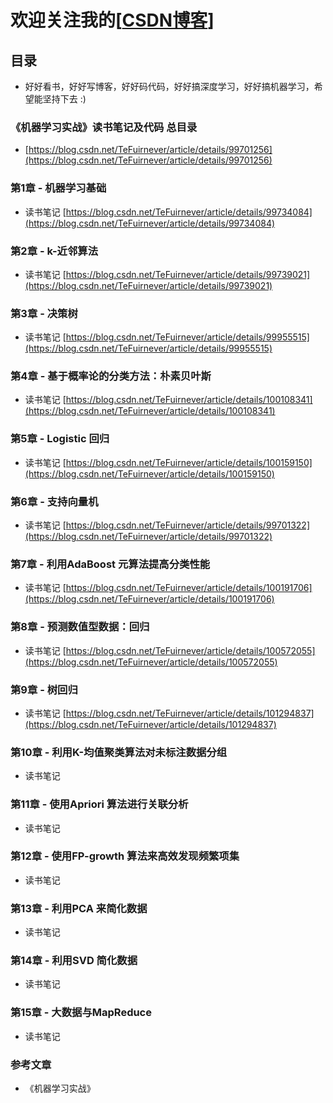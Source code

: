 # 欢迎关注我的[[CSDN博客](https://blog.csdn.net/tefuirnever)]

## 目录

- 好好看书，好好写博客，好好码代码，好好搞深度学习，好好搞机器学习，希望能坚持下去 :)

### 《机器学习实战》读书笔记及代码 总目录

- [https://blog.csdn.net/TeFuirnever/article/details/99701256](https://blog.csdn.net/TeFuirnever/article/details/99701256)

### 第1章 - 机器学习基础

- 读书笔记 [https://blog.csdn.net/TeFuirnever/article/details/99734084](https://blog.csdn.net/TeFuirnever/article/details/99734084)

### 第2章 - k-近邻算法

- 读书笔记 [https://blog.csdn.net/TeFuirnever/article/details/99739021](https://blog.csdn.net/TeFuirnever/article/details/99739021)

### 第3章 - 决策树

- 读书笔记  [https://blog.csdn.net/TeFuirnever/article/details/99955515](https://blog.csdn.net/TeFuirnever/article/details/99955515)

### 第4章 - 基于概率论的分类方法：朴素贝叶斯

- 读书笔记 [https://blog.csdn.net/TeFuirnever/article/details/100108341](https://blog.csdn.net/TeFuirnever/article/details/100108341)

### 第5章 - Logistic 回归

- 读书笔记 [https://blog.csdn.net/TeFuirnever/article/details/100159150](https://blog.csdn.net/TeFuirnever/article/details/100159150)

### 第6章 - 支持向量机

- 读书笔记 [https://blog.csdn.net/TeFuirnever/article/details/99701322](https://blog.csdn.net/TeFuirnever/article/details/99701322)

### 第7章 - 利用AdaBoost 元算法提高分类性能

- 读书笔记 [https://blog.csdn.net/TeFuirnever/article/details/100191706](https://blog.csdn.net/TeFuirnever/article/details/100191706)

### 第8章 - 预测数值型数据：回归

- 读书笔记 [https://blog.csdn.net/TeFuirnever/article/details/100572055](https://blog.csdn.net/TeFuirnever/article/details/100572055)

### 第9章 - 树回归

- 读书笔记 [https://blog.csdn.net/TeFuirnever/article/details/101294837](https://blog.csdn.net/TeFuirnever/article/details/101294837)

### 第10章 - 利用K-均值聚类算法对未标注数据分组

- 读书笔记

### 第11章 - 使用Apriori 算法进行关联分析

- 读书笔记

### 第12章 - 使用FP-growth 算法来高效发现频繁项集

- 读书笔记

### 第13章 - 利用PCA 来简化数据

- 读书笔记

### 第14章 - 利用SVD 简化数据

- 读书笔记

### 第15章 - 大数据与MapReduce

- 读书笔记

### 参考文章
- 《机器学习实战》
